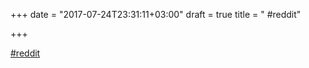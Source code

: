 +++
date = "2017-07-24T23:31:11+03:00"
draft = true
title = "  #reddit"

+++

<p><a href="https://t.co/tveqgecwVz">  #reddit</a></p>